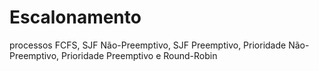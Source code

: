 # Escalonamento
processos FCFS, SJF Não-Preemptivo, SJF Preemptivo, Prioridade Não-Preemptivo, Prioridade Preemptivo e Round-Robin
